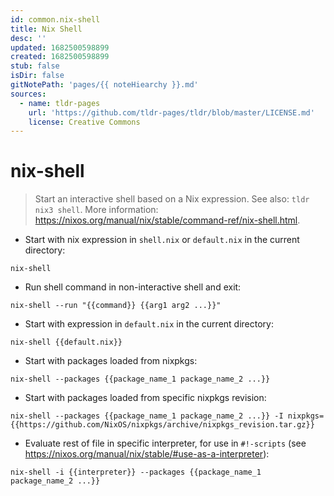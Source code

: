 ```yaml
---
id: common.nix-shell
title: Nix Shell
desc: ''
updated: 1682500598899
created: 1682500598899
stub: false
isDir: false
gitNotePath: 'pages/{{ noteHiearchy }}.md'
sources:
  - name: tldr-pages
    url: 'https://github.com/tldr-pages/tldr/blob/master/LICENSE.md'
    license: Creative Commons
---
```

# nix-shell

> Start an interactive shell based on a Nix expression.
> See also: `tldr nix3 shell`.
> More information: <https://nixos.org/manual/nix/stable/command-ref/nix-shell.html>.

- Start with nix expression in `shell.nix` or `default.nix` in the current directory:

`nix-shell`

- Run shell command in non-interactive shell and exit:

`nix-shell --run "{{command}} {{arg1 arg2 ...}}"`

- Start with expression in `default.nix` in the current directory:

`nix-shell {{default.nix}}`

- Start with packages loaded from nixpkgs:

`nix-shell --packages {{package_name_1 package_name_2 ...}}`

- Start with packages loaded from specific nixpkgs revision:

`nix-shell --packages {{package_name_1 package_name_2 ...}} -I nixpkgs={{https://github.com/NixOS/nixpkgs/archive/nixpkgs_revision.tar.gz}}`

- Evaluate rest of file in specific interpreter, for use in `#!-scripts` (see <https://nixos.org/manual/nix/stable/#use-as-a-interpreter>):

`nix-shell -i {{interpreter}} --packages {{package_name_1 package_name_2 ...}}`

